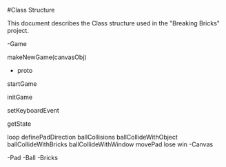 #Class Structure


This document describes the Class structure used in the "Breaking Bricks" project.

-Game

makeNewGame(canvasObj)

  - proto

startGame

initGame

setKeyboardEvent

getState

loop
definePadDirection
ballCollisions
ballCollideWithObject
ballCollideWithBricks
ballCollideWithWindow
movePad
lose
win
-Canvas

-Pad
-Ball
-Bricks




